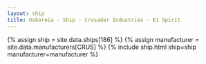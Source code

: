 ```yaml
---
layout: ship
title: Oskoreia - Ship - Crusader Industries - E1 Spirit
---
```

{% assign ship = site.data.ships[186] %}
{% assign manufacturer = site.data.manufacturers[CRUS] %}
{% include ship.html ship=ship manufacturer=manufacturer %}
